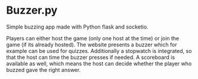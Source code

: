 # Buzzer.py

Simple buzzing app made with Python flask and socketio.

Players can either host the game (only one host at the time) or join the game (if its already hosted). The website presents a buzzer which for example can be used for quizzes. Additionally a stopwatch is integrated, so that the host can time the buzzer presses if needed. A scoreboard is available as well, which means the host can decide whether the player who buzzed gave the right answer.

